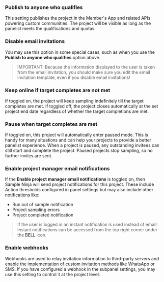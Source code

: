 ### Publish to anyone who qualifies
This setting publishes the project in the Member's App and related APIs powering custom communities. The project will be visible as long as the panelist meets the qualifications and quotas.

### Disable email invitations
You may use this option in some special cases, such as when you use the **Publish to anyone who qualifies** option above. 

> IMPORTANT: Because the information displayed to the user is taken from the email invitation, you should make sure you edit the email invitation template, even if you disable email invitations!

### Keep online if target completes are not met
If toggled on, the project will keep sampling indefinitely till the target completes are met. If toggled off, the project closes automatically at the set project end date regardless of whether the target completions are met.

### Pause when target completes are met
If toggled on, this project will automatically enter paused mode. This is handy for many situations and can help your projects to provide a better panelist experience. When a project is paused, any outstanding invitees can still start and complete the project. Paused projects stop sampling, so no further invites are sent.

### Enable project manager email notifications
If the **Enable project manager email notifications** is toggled on, then Sample Ninja will send project notifications for this project. These include Action thresholds configured in panel settings but may also include other notifications like:

- Run out of sample notification
- Project sampling errors
- Project completed notification
 
> If the user is logged in an instant notification is used instead of email! Instant notifications can be accessed from the top right corner under the **BELL** icon.

### Enable webhooks
Webhooks are used to relay invitation information to third-party servers and enable the implementation of custom invitation methods like WhatsApp or SMS. If you have configured a webhook in the subpanel settings, you may use this setting to control it at the project level.

